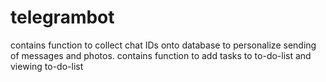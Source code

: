 # telegrambot

contains function to collect chat IDs onto database to personalize sending of messages and photos. 
contains function to add tasks to to-do-list and viewing to-do-list
